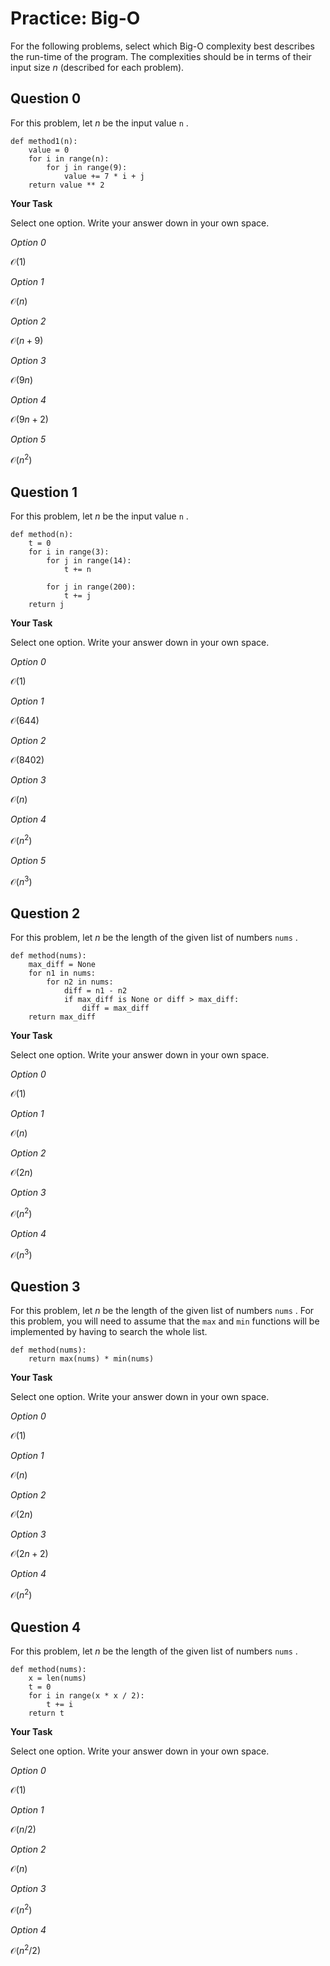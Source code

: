 # <i class="far fa-edit fa-fw"></i> Practice: Big-O

For the following problems, select which Big-O complexity best describes the run-time of the program. The complexities should be in terms of their input size $n$ (described for each problem).

## Question 0

For this problem, let $n$ be the input value `n` .

```{snippet}
def method1(n):
    value = 0
    for i in range(n):
        for j in range(9):
            value += 7 * i + j
    return value ** 2
```

**<i class="far fa-edit fa-fw"></i> Your Task**

Select one option. Write your answer down in your own space.

_<i class="far fa-circle fa-fw"></i> Option 0_

$\mathcal{O}(1)$

_<i class="far fa-circle fa-fw"></i> Option 1_

$\mathcal{O}(n)$

_<i class="far fa-circle fa-fw"></i> Option 2_

$\mathcal{O}(n + 9)$

_<i class="far fa-circle fa-fw"></i> Option 3_

$\mathcal{O}(9n)$

_<i class="far fa-circle fa-fw"></i> Option 4_

$\mathcal{O}(9n + 2)$

_<i class="far fa-circle fa-fw"></i> Option 5_

$\mathcal{O}(n^2)$

## Question 1

For this problem, let $n$ be the input value `n` .

```{snippet}
def method(n):
    t = 0
    for i in range(3):
        for j in range(14):
            t += n

        for j in range(200):
            t += j
    return j
```

**<i class="far fa-edit fa-fw"></i> Your Task**

Select one option. Write your answer down in your own space.

_<i class="far fa-circle fa-fw"></i> Option 0_

$\mathcal{O}(1)$

_<i class="far fa-circle fa-fw"></i> Option 1_

$\mathcal{O}(644)$

_<i class="far fa-circle fa-fw"></i> Option 2_

$\mathcal{O}(8402)$

_<i class="far fa-circle fa-fw"></i> Option 3_

$\mathcal{O}(n)$

_<i class="far fa-circle fa-fw"></i> Option 4_

$\mathcal{O}(n^2)$

_<i class="far fa-circle fa-fw"></i> Option 5_

$\mathcal{O}(n^3)$

## Question 2

For this problem, let $n$ be the length of the given list of numbers `nums` .

```{snippet}
def method(nums):
    max_diff = None
    for n1 in nums:
        for n2 in nums:
            diff = n1 - n2
            if max_diff is None or diff > max_diff:
                diff = max_diff
    return max_diff
```

**<i class="far fa-edit fa-fw"></i> Your Task**

Select one option. Write your answer down in your own space.

_<i class="far fa-circle fa-fw"></i> Option 0_

$\mathcal{O}(1)$

_<i class="far fa-circle fa-fw"></i> Option 1_

$\mathcal{O}(n)$

_<i class="far fa-circle fa-fw"></i> Option 2_

$\mathcal{O}(2n)$

_<i class="far fa-circle fa-fw"></i> Option 3_

$\mathcal{O}(n^2)$

_<i class="far fa-circle fa-fw"></i> Option 4_

$\mathcal{O}(n^3)$

## Question 3

For this problem, let $n$ be the length of the given list of numbers `nums` . For this problem, you will need to assume that the `max` and `min` functions will be implemented by having to search the whole list.

```{snippet}
def method(nums):
    return max(nums) * min(nums)
```

**<i class="far fa-edit fa-fw"></i> Your Task**

Select one option. Write your answer down in your own space.

_<i class="far fa-circle fa-fw"></i> Option 0_

$\mathcal{O}(1)$

_<i class="far fa-circle fa-fw"></i> Option 1_

$\mathcal{O}(n)$

_<i class="far fa-circle fa-fw"></i> Option 2_

$\mathcal{O}(2n)$

_<i class="far fa-circle fa-fw"></i> Option 3_

$\mathcal{O}(2n + 2)$

_<i class="far fa-circle fa-fw"></i> Option 4_

$\mathcal{O}(n^2)$

## Question 4

For this problem, let $n$ be the length of the given list of numbers `nums` .

```{snippet}
def method(nums):
    x = len(nums)
    t = 0
    for i in range(x * x / 2):
        t += i
    return t
```

**<i class="far fa-edit fa-fw"></i> Your Task**

Select one option. Write your answer down in your own space.

_<i class="far fa-circle fa-fw"></i> Option 0_

$\mathcal{O}(1)$

_<i class="far fa-circle fa-fw"></i> Option 1_

$\mathcal{O}(n/2)$

_<i class="far fa-circle fa-fw"></i> Option 2_

$\mathcal{O}(n)$

_<i class="far fa-circle fa-fw"></i> Option 3_

$\mathcal{O}(n^2)$

_<i class="far fa-circle fa-fw"></i> Option 4_

$\mathcal{O}(n^2 / 2)$
